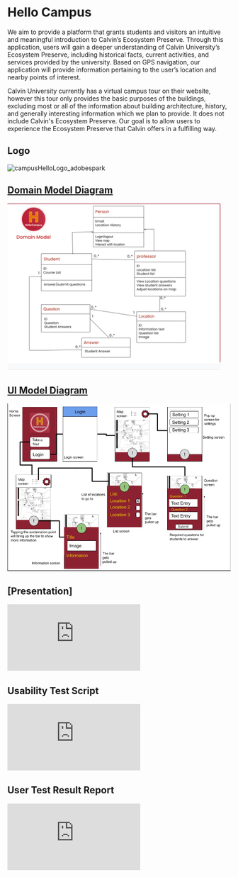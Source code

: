 # Hello Campus

We aim to provide a platform that grants students and visitors an intuitive and meaningful introduction to Calvin’s Ecosystem Preserve. Through this application, users will gain a deeper understanding of Calvin University’s Ecosystem Preserve, including historical facts, current activities, and services provided by the university. Based on GPS navigation, our application will provide information pertaining to the user’s location and nearby points of interest.

Calvin University currently has a virtual campus tour on their website, however this tour only provides the basic purposes of the buildings, excluding most or all of the information about building architecture, history, and generally interesting information which we plan to provide. It does not include Calvin's Ecosystem Preserve. Our goal is to allow users to experience the Ecosystem Preserve that Calvin offers in a fulfilling way.


## Logo

![campusHelloLogo_adobespark](https://user-images.githubusercontent.com/90645514/136474913-74d898fb-f4e8-443b-a3f9-5557bab54116.png)


## [Domain Model Diagram](https://github.com/calvin-cs262-fall2021-teamH/Hello-Campus/blob/master/domain_model.png?raw=true)

![domain_model_diagram](https://github.com/calvin-cs262-fall2021-teamH/Hello-Campus/blob/master/domain_model.png)


## [UI Model Diagram](https://github.com/calvin-cs262-fall2021-teamH/Hello-Campus/blob/master/UI_Diagram.png?raw=true)

![ui_model_diagram](https://github.com/calvin-cs262-fall2021-teamH/Hello-Campus/blob/master/UI_Diagram.png?raw=true)

## [Presentation]
![presentation_1](https://github.com/calvin-cs262-fall2021-teamH/Hello-Campus/blob/master/presentation_1.pdf?raw=true)

## Usability Test Script
![usability_test](https://github.com/calvin-cs262-fall2021-teamH/Hello-Campus/blob/dfb32a2da93b1393c2e862ae555298e92e91a6c0/Usability%20Test_%20HelloCampus%20App.pdf)

## User Test Result Report
![user_test_result_report](https://github.com/calvin-cs262-fall2021-teamH/Hello-Campus/blob/master/user_test_result_report.pdf?raw=true)
